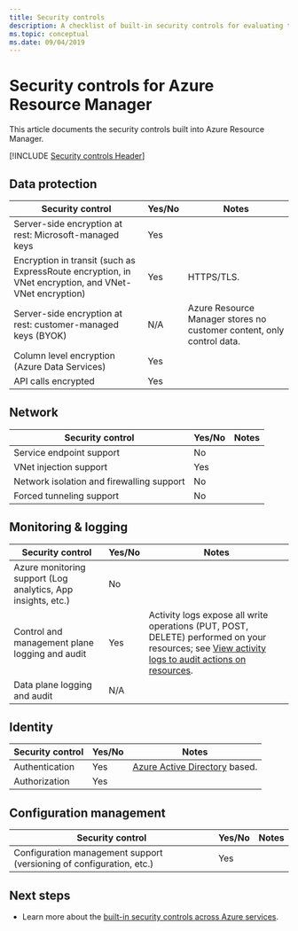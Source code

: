 ```yaml
---
title: Security controls
description: A checklist of built-in security controls for evaluating the Azure Resource Manager service. 
ms.topic: conceptual
ms.date: 09/04/2019
---
```

# Security controls for Azure Resource Manager

This article documents the security controls built into Azure Resource Manager.

[!INCLUDE [Security controls Header](../../includes/security-controls-header.md)]

## Data protection

| Security control | Yes/No | Notes |
|---|---|--|
| Server-side encryption at rest: Microsoft-managed keys | Yes |  |
| Encryption in transit (such as ExpressRoute encryption, in VNet encryption, and VNet-VNet encryption)| Yes | HTTPS/TLS. |
| Server-side encryption at rest: customer-managed keys (BYOK) | N/A | Azure Resource Manager stores no customer content, only control data. |
| Column level encryption (Azure Data Services)| Yes | |
| API calls encrypted| Yes | |

## Network

| Security control | Yes/No | Notes |
|---|---|--|
| Service endpoint support| No | |
| VNet injection support| Yes | |
| Network isolation and firewalling support| No |  |
| Forced tunneling support| No |  |

## Monitoring & logging

| Security control | Yes/No | Notes|
|---|---|--|
| Azure monitoring support (Log analytics, App insights, etc.)| No | |
| Control and management plane logging and audit| Yes | Activity logs expose all write operations (PUT, POST, DELETE) performed on your resources; see [View activity logs to audit actions on resources](resource-group-audit.md). |
| Data plane logging and audit| N/A | |

## Identity

| Security control | Yes/No | Notes|
|---|---|--|
| Authentication| Yes | [Azure Active Directory](/azure/active-directory) based.|
| Authorization| Yes | |

## Configuration management

| Security control | Yes/No | Notes|
|---|---|--|
| Configuration management support (versioning of configuration, etc.)| Yes |  |

## Next steps

- Learn more about the [built-in security controls across Azure services](../security/fundamentals/security-controls.md).